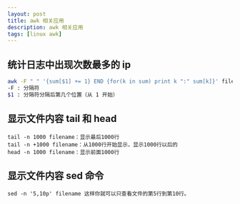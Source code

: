 ```yaml
---
layout: post
title: awk 相关应用
description: awk 相关应用
tags: [linux awk]
---
```


## 统计日志中出现次数最多的 ip
```bash
awk -F " " '{sum[$1] += 1} END {for(k in sum) print k ":" sum[k]}' filename | sort -n -r -k 2 -t ':' | head -10
-F : 分隔符
$1 : 分隔符分隔后第几个位置（从 1 开始）
```

## 显示文件内容 tail 和 head

```
tail -n 1000 filename：显示最后1000行
tail -n +1000 filename：从1000行开始显示，显示1000行以后的
head -n 1000 filename：显示前面1000行
```

## 显示文件内容 sed 命令
```
sed -n '5,10p' filename 这样你就可以只查看文件的第5行到第10行。
```